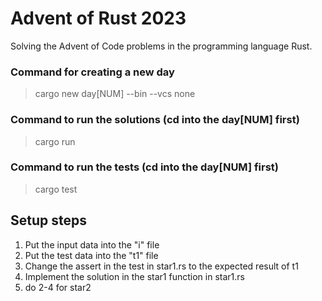 # Advent of Rust 2023
Solving the Advent of Code problems in the programming language Rust.

### Command for creating a new day 
>cargo new day[NUM] --bin --vcs none

### Command to run the solutions (cd into the day[NUM] first)
>cargo run

### Command to run the tests (cd into the day[NUM] first)
>cargo test

## Setup steps
1. Put the input data into the "i" file
2. Put the test data into the "t1" file
3. Change the assert in the test in star1.rs to the expected result of t1
4. Implement the solution in the star1 function in star1.rs
5. do 2-4 for star2

